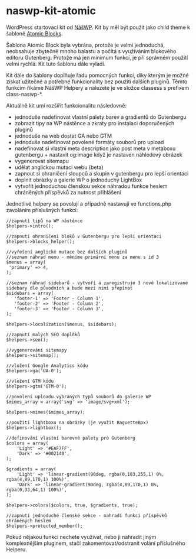 # naswp-kit-atomic

WordPress startovací kit od [NášWP](https://naswp.cz).
Kit by měl být použit jako child theme k šabloně [Atomic Blocks](https://wordpress.org/themes/atomic-blocks/).

Šablona Atomic Block byla vybrána, protože je velmi jednoduchá, neobsahuje zbytečně mnoho balastu a počítá s využíváním blokového editoru Gutenberg. Protože má jen minimum funkcí, je při správném použití velmi rychlá. Kit tuto šablonu dále vyladí.

Kit dále do šablony doplňuje řadu pomocných funkcí, díky kterým je možné získat užitečné a potřebné funkcionality bez použití dalších pluginů. Těmto funkcím říkáme NášWP Helpery a nalezete je ve složce classess s prefixem class-naswp-*.

Aktuálně kit umí rozšířit funkcionalitu následovně:
-   jednoduše nadefinovat vlastní palety barev a gradientů do Gutenbergu
-   zobrazit tipy na WP nástěnce a zkraty pro instalaci doporučených pluginů
-   jednoduše na web dostat GA nebo GTM
-   jednoduše nadefinovat povolené formáty souborů pro upload
-   nadefinovat si vlastní meta description jako post meta v metaboxu gutenbergu + nastavit og:image když je nastaven náhledový obrázek
-   vygenerovat sitemapu
-   udělat anglickou mutaci webu (beta)
-   zapnout si ohraničení sloupců a skupin v gutenbergu pro lepší orientaci
-   doplnit obrázky a galerie WP o jednoduchý LightBox
-   vytvořit jednoduchou členskou sekce náhradou funkce heslem chráněných příspěvků za nutnost přihlášení

Jednotlivé helpery se povolují a případně nastavují ve functions.php zavoláním příslušných funkcí:

    //zapnutí tipů na WP nástěnce
    $helpers->intro();
    
    //zapnutí ohraničení bloků v Gutenbergu pro lepší orientaci
    $helpers->blocks_helper();
    
    //vyřešení anglické mutace bez dalších pluginů
    //seznam náhrad menu - měníme primární menu za menu s id 3
    $menus = array(
     'primary' => 4,
    );
    
    //seznam náhrad sidebarů - vytvoří a zaregistruje 3 nové lokalizované sidebary dle původních a bude mezi nimi přepínat
    $sidebars = array(
       'footer-1' => 'Footer - Column 1',
       'footer-2' => 'Footer - Column 2',
       'footer-3' => 'Footer - Column 3',
    );

    $helpers->localization($menus, $sidebars);
    
    //zapnutí malých SEO doplňků
    $helpers->seo();
    
    //vygenerování sitemapy
    $helpers->sitemap();
    
    //vložení Google Analytics kódu
    $helpers->ga('UA-0');
    
    //vložení GTM kódu
    $helpers->gtm('GTM-0');
    
    //povolení uploadu vybraných typů souborů do galerie WP
    $mimes_array = array('svg' => 'image/svg+xml');
    
    $helpers->mimes($mimes_array);
    
    //použití lightboxu na obrázky (je využit BaguetteBox)
    $helpers->lightbox();

    //definování vlastní barevné palety pro Gutenberg
    $colors = array(
    	'Light' => '#EAF7FF',
    	'Dark' => '#002140',
    );
    
    $gradients = array(
    	'Light' => 'linear-gradient(90deg, rgba(0,183,255,1) 0%, rgba(4,89,170,1) 100%)',
    	'Dark' => 'linear-gradient(90deg, rgba(4,89,170,1) 0%, rgba(0,33,64,1) 100%)',
    );
    
    $helpers->colors($colors, true, $gradients, true);
    
    //zapnutí jednoduché členské sekce - nahradí funkci příspěvků chráněných heslem
    $helpers->protected_member();


Pokud nějakou funkci nechete využívat, nebo ji nahradit jiným komplexnějším pluginem, stačí zakomentovat/odstranit volání příslušného Helperu.
